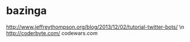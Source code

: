 bazinga
=======
http://www.jeffreythompson.org/blog/2013/12/02/tutorial-twitter-bots/ \n
http://coderbyte.com/
codewars.com
